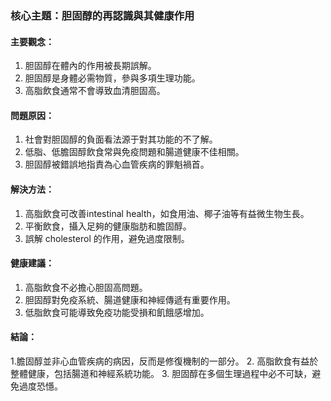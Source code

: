 ### 核心主題：胆固醇的再認識與其健康作用

#### 主要觀念：
1. 胆固醇在體內的作用被長期誤解。
2. 胆固醇是身體必需物質，參與多項生理功能。
3. 高脂飲食通常不會導致血清胆固高。

#### 問題原因：
1. 社會對胆固醇的負面看法源于對其功能的不了解。
2. 低脂、低膽固醇飲食常與免疫問題和腸道健康不佳相關。
3. 胆固醇被錯誤地指責為心血管疾病的罪魁禍首。

#### 解決方法：
1. 高脂飲食可改善intestinal health，如食用油、椰子油等有益微生物生長。
2. 平衡飲食，攝入足夠的健康脂肪和膽固醇。
3. 誤解 cholesterol 的作用，避免過度限制。

#### 健康建議：
1. 高脂飲食不必擔心胆固高問題。
2. 胆固醇對免疫系統、腸道健康和神經傳遞有重要作用。
3. 低脂飲食可能導致免疫功能受損和飢餓感增加。

#### 結論：
1.膽固醇並非心血管疾病的病因，反而是修復機制的一部分。
2. 高脂飲食有益於整體健康，包括腸道和神經系統功能。
3. 胆固醇在多個生理過程中必不可缺，避免過度恐懚。